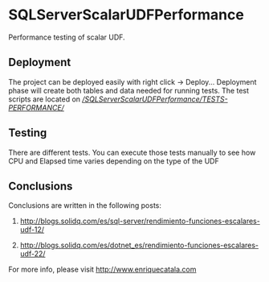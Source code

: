 # SQLServerScalarUDFPerformance
Performance testing of scalar UDF.

## Deployment
The project can be deployed easily with right click -> Deploy...
Deployment phase will create both tables and data needed for running tests. The test scripts are located on [*/SQLServerScalarUDFPerformance/TESTS-PERFORMANCE/*](https://github.com/enriquecatala/SQLServerScalarUDFPerformance/tree/master/SQLServerScalarUDFPerformance/TESTS-PERFORMANCE)

## Testing
There are different tests. You can execute those tests manually to see how CPU and Elapsed time varies depending on the type of the UDF

## Conclusions
Conclusions are written in the following posts:

1. http://blogs.solidq.com/es/sql-server/rendimiento-funciones-escalares-udf-12/

2. http://blogs.solidq.com/es/dotnet_es/rendimiento-funciones-escalares-udf-22/

For more info, please visit http://www.enriquecatala.com
